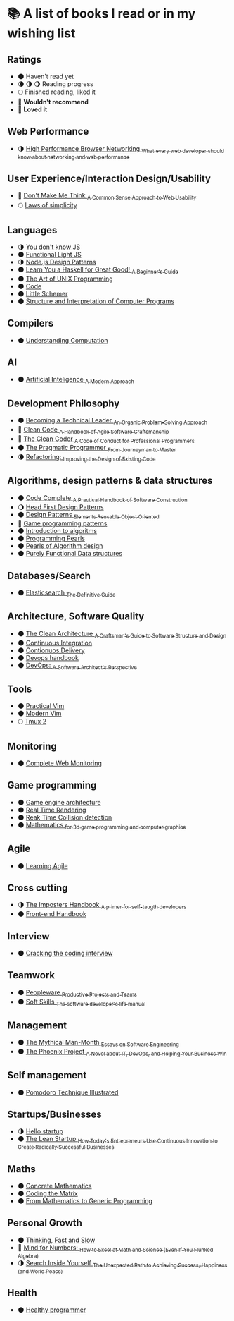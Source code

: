 # :books: A list of books I read or in my wishing list

## Ratings

- 🌑 Haven't read yet
- 🌘 🌗 🌖 Reading progress
- 🌕 Finished reading, liked it
- 🌝 **Wouldn't recommend**
- 🌟 **Loved it**

## Web Performance

- 🌗 [High Performance Browser Networking <sub>What every web developer should know about networking and web performance</sub>](https://hpbn.co/)

## User Experience/Interaction Design/Usability

- 🌟 [Don't Make Me Think <sub>A Common Sense Approach to Web Usability</sub>](https://www.amazon.co.uk/Dont-Make-Think-Revisited-Usability/dp/0321965515)
- 🌕 [Laws of simplicity](http://lawsofsimplicity.com/)

## Languages

- 🌗 [You don't know JS](https://github.com/getify/You-Dont-Know-JS)
- 🌑 [Functional Light JS](https://github.com/getify/Functional-Light-JS)
- 🌗 [Node.js Design Patterns](https://www.nodejsdesignpatterns.com/)
- 🌑 [Learn You a Haskell for Great Good! <sub>A Beginner's Guide</sub>](http://learnyouahaskell.com/)
- 🌑 [The Art of UNIX Programming](http://www.catb.org/esr/writings/taoup/)
- 🌑 [Code](https://www.amazon.co.uk/Code-Language-Computer-Hardware-Software/dp/0735611319)
- 🌑 [Little Schemer](https://mitpress.mit.edu/books/little-schemer)
- 🌑 [Structure and Interpretation of Computer Programs](https://mitpress.mit.edu/sicp/)

## Compilers

- 🌑 [Understanding Computation](http://computationbook.com/)

## AI

- 🌑 [Artificial Inteligence <sub>A Modern Approach</sub>](http://aima.cs.berkeley.edu/)

## Development Philosophy

- 🌑 [Becoming a Technical Leader <sub>An Organic Problem-Solving Approach</sub>]()
- 🌟 [Clean Code <sub>A Handbook of Agile Software Craftsmanship</sub>](http://amzn.to/2AKoLL8)
- 🌟 [The Clean Coder <sub>A Code of Conduct for Professional Programmers</sub>](http://amzn.to/2zLE02u)
- 🌑 [The Pragmatic Programmer <sub>From Journeyman to Master</sub>](https://www.amazon.co.uk/Pragmatic-Programmer-Andrew-Hunt/dp/020161622X)
- 🌘 [Refactoring: <sub>Improving the Design of Existing Code</sub>](https://martinfowler.com/books/refactoring.html)

## Algorithms, design patterns & data structures

- 🌑 [Code Complete <sub>A Practical Handbook of Software Construction</sub>](https://www.amazon.co.uk/Code-Complete-Practical-Handbook-Construction/dp/0735619670)
- 🌖 [Head First Design Patterns](http://www.headfirstlabs.com/books/hfdp/)
- 🌑 [Design Patterns <sub>Elements Reusable Object Oriented</sub>](https://www.amazon.co.uk/Design-patterns-elements-reusable-object-oriented/dp/0201633612)
- 🌟 [Game programming patterns](http://gameprogrammingpatterns.com/)
- 🌑 [Introduction to algoritms](https://mitpress.mit.edu/books/introduction-algorithms)
- 🌑 [Programming Pearls](https://www.amazon.co.uk/Programming-Pearls-Joe-Bentley/dp/8177588583)
- 🌑 [Pearls of Algorithm design](http://www.cambridge.org/gb/academic/subjects/computer-science/programming-languages-and-applied-logic/pearls-functional-algorithm-design?format=HB&isbn=9780521513388)
- 🌑 [Purely Functional Data structures](https://www.amazon.co.uk/Purely-Functional-Data-Structures-Okasaki/dp/0521663504)

## Databases/Search

- 🌑 [Elasticsearch <sub>The Definitive Guide</sub>](http://shop.oreilly.com/product/0636920028505.do)

## Architecture, Software Quality

- 🌑 [The Clean Architecture <sub>A Craftsman's Guide to Software Structure and Design</sub>]()
- 🌑 [Continuous Integration](https://martinfowler.com/books/duvall.html)
- 🌑 [Contionuos Delivery](https://www.amazon.com/Continuous-Delivery-Deployment-Automation-Addison-Wesley/dp/0321601912)
- 🌑 [Devops handbook](https://www.amazon.co.uk/Devops-Handbook-World-Class-Reliability-Organizations/dp/1942788002)
- 🌑 [DevOps: <sub>A Software Architect's Perspective</sub>](https://www.amazon.com/dp/0134049845?ref=emc_b_5_i)

## Tools

- 🌑 [Practical Vim](https://pragprog.com/book/dnvim2/practical-vim-second-edition)
- 🌑 [Modern Vim](https://pragprog.com/book/modvim/modern-vim)
- 🌕 [Tmux 2](https://pragprog.com/book/bhtmux2/tmux-2)

## Monitoring

- 🌑 [Complete Web Monitoring](http://shop.oreilly.com/product/9780596155148.do)

## Game programming

- 🌑 [Game engine architecture](http://www.gameenginebook.com/)
- 🌑 [Real Time Rendering](http://www.realtimerendering.com/)
- 🌑 [Reak Time Collision detection](http://realtimecollisiondetection.net/)
- 🌑 [Mathematics <sub>for 3d game programming and computer graphics</sub>](http://www.mathfor3dgameprogramming.com/)

## Agile

- 🌑 [Learning Agile](http://shop.oreilly.com/product/0636920025849.do)

## Cross cutting

- 🌗 [The Imposters Handbook <sub>A primer for self-taugth developers</sub>](https://bigmachine.io/products/the-imposters-handbook)
- 🌑 [Front-end Handbook](https://frontendmasters.com/books/front-end-handbook/2017/)

## Interview

- 🌑 [Cracking the coding interview](http://www.crackingthecodinginterview.com/)

## Teamwork

- 🌑 [Peopleware <sub>Productive Projects and Teams</sub>](https://www.amazon.co.uk/Peopleware-Productive-Projects-Tom-DeMarco/dp/0932633439)
- 🌑 [Soft Skills <sub>The software developer's life manual</sub>](https://www.manning.com/books/soft-skills)

## Management

- 🌑 [The Mythical Man-Month <sub>Essays on Software Engineering</sub>](https://www.amazon.co.uk/Mythical-Man-Month-Software-Engineering-Anniversary/dp/0201835959)
- 🌑 [The Phoenix Project <sub>A Novel about IT, DevOps, and Helping Your Business Win</sub>](https://itrevolution.com/book/the-phoenix-project/)

## Self management

- 🌑 [Pomodoro Technique Illustrated](https://pragprog.com/book/snfocus/pomodoro-technique-illustrated)

## Startups/Businesses

- 🌗 [Hello startup](http://amzn.to/2Arpazw)
- 🌑 [The Lean Startup <sub>How Today's Entrepreneurs Use Continuous Innovation to Create Radically Successful Businesses</sub>](http://amzn.to/2A07HRE)

## Maths

- 🌑 [Concrete Mathematics](http://www-cs-faculty.stanford.edu/~knuth/gkp.html)
- 🌑 [Coding the Matrix](http://codingthematrix.com/)
- 🌑 [From Mathematics to Generic Programming](http://www.fm2gp.com/)

## Personal Growth

- 🌑 [Thinking, Fast and Slow](https://www.amazon.co.uk/Thinking-Fast-Slow-Daniel-Kahneman/dp/0141033576)
- 🌟 [Mind for Numbers: <sub>How to Excel at Math and Science (Even If You Flunked Algebra)</sub>](http://amzn.to/2BG4Quf)
- 🌗 [Search Inside Yourself <sub>The Unexpected Path to Achieving Success, Happiness (and World Peace)</sub>](https://siyli.org/resources/category/siy-book)

## Health

- 🌑 [Healthy programmer](http://healthyprog.com/)